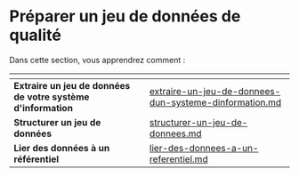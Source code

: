 # Préparer un jeu de données de qualité

Dans cette section, vous apprendrez comment :&#x20;

<table data-view="cards"><thead><tr><th></th><th data-hidden data-card-target data-type="content-ref"></th></tr></thead><tbody><tr><td><strong>Extraire un jeu de données de votre système d'information</strong></td><td><a href="../guides/guide-qualite/preparer-un-jeu-de-donnees-de-qualite/extraire-un-jeu-de-donnees-dun-systeme-dinformation.md">extraire-un-jeu-de-donnees-dun-systeme-dinformation.md</a></td></tr><tr><td><strong>Structurer un jeu de données</strong></td><td><a href="../guides/guide-qualite/preparer-un-jeu-de-donnees-de-qualite/structurer-un-jeu-de-donnees.md">structurer-un-jeu-de-donnees.md</a></td></tr><tr><td><strong>Lier des données à un référentiel</strong></td><td><a href="../publier-des-donnees/guide-qualite/preparer-un-jeu-de-donnees-de-qualite/lier-des-donnees-a-un-referentiel.md">lier-des-donnees-a-un-referentiel.md</a></td></tr></tbody></table>

